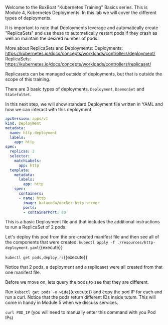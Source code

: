 Welcome to the BoxBoat "Kubernetes Training" Basics series. This is Module 4, Kubernetes Deployments. In this lab we will cover the different types of deployments.

It is important to note that Deployments leverage and automatically create "ReplicaSets" and use these to automatically restart pods if they crash as well an maintain the desired number of pods.

More about ReplicaSets and Deployments:
Deployments: https://kubernetes.io/docs/concepts/workloads/controllers/deployment/
ReplicaSets: https://kubernetes.io/docs/concepts/workloads/controllers/replicaset/

Replicasets can be managed outside of deployments, but that is outside the scope of this training.

There are 3 basic types of deployments. `Deployment`, `DaemonSet` and `StatefulSet`.

In this next step, we will show standard Deployment file written in YAML and how we can interact with this deployment.

```yaml
apiVersion: apps/v1
kind: Deployment
metadata:
  name: http-deployment
  labels:
    app: http
spec:
  replicas: 2
  selector:
    matchLabels:
      app: http
  template:
    metadata:
      labels:
        app: http
    spec:
      containers:
      - name: http
        image: katacoda/docker-http-server
        ports:
        - containerPort: 80
```
This is a basic Deployment file and that includes the additional instructions to run a ReplicaSet of 2 pods.

Let's deploy this pod from the pre-created manifest file and then see all of the components that were created.
`kubectl apply -f ./resources/http-deployment.yaml`{{execute}}

`kubectl get pods,deploy,rs`{{execute}}

Notice that 2 pods, a deployment and a replicaset were all created from that one manifest file.

Before we move on, lets query the pods to see that they are different.

Run `kubectl get pods -o wide`{{execute}} and copy the pod IP for each and run a curl. Notice that the pods return different IDs inside tutum. This will come in handy in Module 5 when we discuss services.

`curl POD_IP` (you will need to manually enter this command with you Pod IPs)
